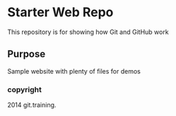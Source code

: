 # Starter Web Repo

This repository is for showing how Git and GitHub work

## Purpose

Sample website with plenty of files for demos

### copyright

2014 git.training.
